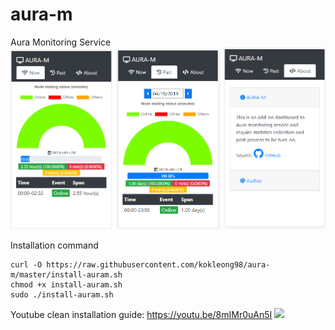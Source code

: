 # aura-m
Aura Monitoring Service
![alt text](https://raw.githubusercontent.com/kokleong98/aura-m/master/docs/panel-design.png)

Installation command
```
curl -O https://raw.githubusercontent.com/kokleong98/aura-m/master/install-auram.sh
chmod +x install-auram.sh
sudo ./install-auram.sh
```

Youtube clean installation guide:
https://youtu.be/8mIMr0uAn5I
[![](http://img.youtube.com/vi/8mIMr0uAn5I/0.jpg)](http://www.youtube.com/watch?v=8mIMr0uAn5I "AURA-M")

